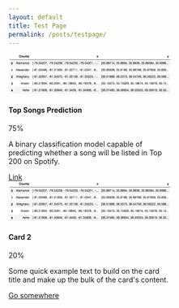 ```yaml
---
layout: default
title: Test Page
permalink: /posts/testpage/
---
```


<div class="col-5">
  <div class="card" style="width: 20rem; height: 20 rem;">
    <img class="card-img-top" src="/figure/2017Nov01_head_geo.png" alt="Card image cap">
    <div class="card-body">
      <h4 class="card-title">Top Songs Prediction</h4>
      <div class="progress">
        <div class="progress-bar progress-bar-striped bg-secondary" style="width:75%">75%</div>
      </div>
      <p class="card-text">A binary classification model capable of predicting whether a song will be listed in Top 200 on Spotify.</p>
      <a href="#" class="btn btn-primary">Link</a>
    </div>
  </div>
</div>  

<div class="col-5">
  <div class="card" style="width: 20rem;">
    <img class="card-img-top" src="/figure/2017Nov01_head_geo.png" alt="Card image cap">
    <div class="card-body">
      <h4 class="card-title">Card 2</h4>
      <div class="progress">
        <div class="progress-bar progress-bar-striped bg-secondary" style="width:20%">20%</div>
      </div>
      <p class="card-text">Some quick example text to build on the card title and make up the bulk of the card's content.</p>
      <a href="#" class="btn btn-primary">Go somewhere</a>
    </div>
  </div>
</div>
